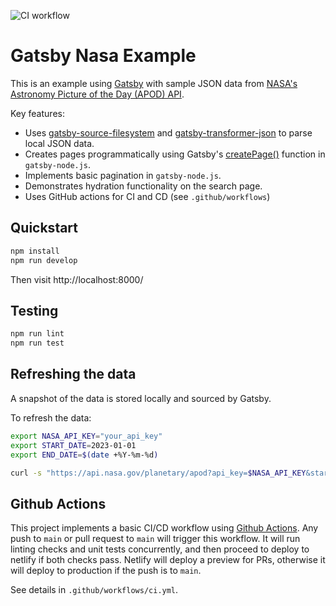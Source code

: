 ![CI workflow](https://github.com/cscie114/gatsby-nasa-ci/actions/workflows/ci.yml/badge.svg?branch=main)

# Gatsby Nasa Example

This is an example using [Gatsby](https://www.gatsbyjs.com/) with sample JSON data from [NASA's Astronomy Picture of the Day (APOD) API](https://api.nasa.gov/).

Key features:
- Uses [gatsby-source-filesystem](https://www.gatsbyjs.com/plugins/gatsby-source-filesystem/) and [gatsby-transformer-json](https://www.gatsbyjs.com/plugins/gatsby-transformer-json/) to parse local JSON data.
- Creates pages programmatically using Gatsby's [createPage()](https://www.gatsbyjs.com/docs/reference/config-files/actions/#createPage) function in `gatsby-node.js`.
- Implements basic pagination in `gatsby-node.js`.
- Demonstrates hydration functionality on the search page.
- Uses GitHub actions for CI and CD (see `.github/workflows`)

## Quickstart

```sh
npm install
npm run develop
```

Then visit http://localhost:8000/

## Testing

```sh
npm run lint
npm run test
```

## Refreshing the data

A snapshot of the data is stored locally and sourced by Gatsby.

To refresh the data:

```sh
export NASA_API_KEY="your_api_key"
export START_DATE=2023-01-01
export END_DATE=$(date +%Y-%m-%d)

curl -s "https://api.nasa.gov/planetary/apod?api_key=$NASA_API_KEY&start_date=$START_DATE&end_date=$END_DATE" | python3 -m json.tool >data/nasa.json
```

## Github Actions

This project implements a basic CI/CD workflow using [Github Actions](https://docs.github.com/en/actions/automating-builds-and-tests/building-and-testing-nodejs). Any push to `main` or pull request to `main` will trigger this workflow. It will run linting checks and unit tests concurrently, and then proceed to deploy to netlify if both checks pass. Netlify will deploy a preview for PRs, otherwise it will deploy to production if the push is to `main`.

See details in `.github/workflows/ci.yml`.
